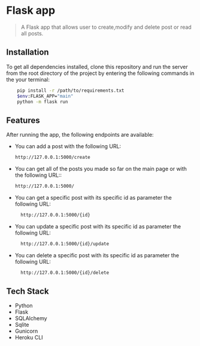 # Flask app

> A Flask app that allows user to create,modify and delete post or read all posts.

## Installation

To get all dependencies installed, clone this repository and run the server from the root directory of the project by entering the following commands in the your terminal:

```sh
    pip install -r /path/to/requirements.txt
    $env:FLASK_APP="main"
    python -m flask run
```

## Features

After running the app, the following endpoints are available:

- You can add a post with the following URL:

  ```sh
  http://127.0.0.1:5000/create
  ```

- You can get all of the posts you made so far on the main page or with the following URL::
  ```sh
  http://127.0.0.1:5000/
  ```
- You can get a specific post with its specific id as parameter the following URL:
  ```sh
    http://127.0.0.1:5000/{id}
  ```
- You can update a specific post with its specific id as parameter the following URL:
  ```sh
    http://127.0.0.1:5000/{id}/update
  ```
- You can delete a specific post with its specific id as parameter the following URL:
  ```sh
    http://127.0.0.1:5000/{id}/delete
  ```

## Tech Stack

- Python
- Flask
- SQLAlchemy
- Sqlite
- Gunicorn
- Heroku CLI
